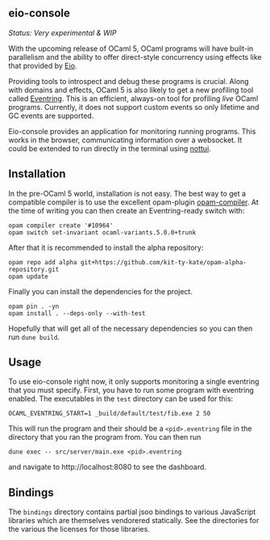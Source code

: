 eio-console
-----------

*Status: Very experimental & WIP*

With the upcoming release of OCaml 5, OCaml programs will have built-in parallelism and the ability to offer direct-style concurrency using effects like that provided by [Eio][].

Providing tools to introspect and debug these programs is crucial. Along with domains and effects, OCaml 5 is also likely to get a new profiling tool called [Eventring](https://github.com/ocaml/ocaml/pull/10964). This is an efficient, always-on tool for profiling *live* OCaml programs. Currently, it does not support custom events so only lifetime and GC events are supported.

Eio-console provides an application for monitoring running programs. This works in the browser, communicating information over a websocket. It could be extended to run directly in the terminal using [nottui](https://github.com/let-def/lwd).

## Installation

In the pre-OCaml 5 world, installation is not easy. The best way to get a compatible compiler is to use the excellent opam-plugin [opam-compiler](). At the time of writing you can then create an Eventring-ready switch with:

```
opam compiler create '#10964'
opam switch set-invariant ocaml-variants.5.0.0+trunk
```

After that it is recommended to install the alpha repository:

```
opam repo add alpha git+https://github.com/kit-ty-kate/opam-alpha-repository.git
opam update
```

Finally you can install the dependencies for the project. 

```
opam pin . -yn
opam install . --deps-only --with-test
```

Hopefully that will get all of the necessary dependencies so you can then run `dune build`.

## Usage

To use eio-console right now, it only supports monitoring a single eventring that you must specify. First, you have to run some program with eventring enabled. The executables in the `test` directory can be used for this:

```
OCAML_EVENTRING_START=1 _build/default/test/fib.exe 2 50
```

This will run the program and their should be a `<pid>.eventring` file in the directory that you ran the program from. You can then run

```
dune exec -- src/server/main.exe <pid>.eventring
```

and navigate to http://localhost:8080 to see the dashboard.


## Bindings

The `bindings` directory contains partial jsoo bindings to various JavaScript libraries which are themselves vendorered statically. See the directories for the various the licenses for those libraries.

[Eio]: https://github.com/ocaml-multicore/eio